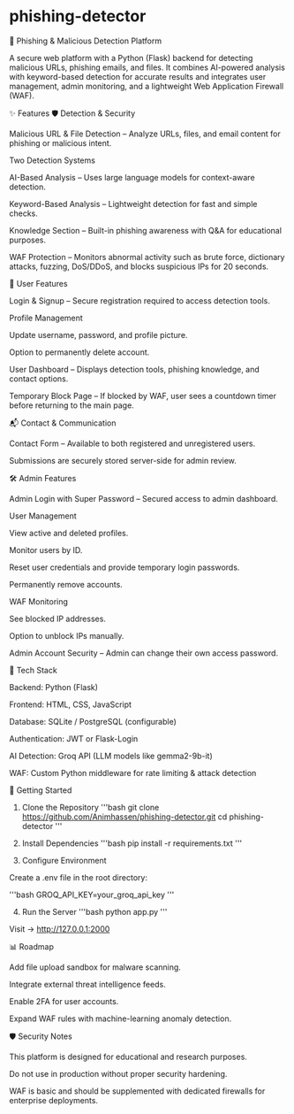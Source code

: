 # phishing-detector

🔐 Phishing & Malicious Detection Platform

A secure web platform with a Python (Flask) backend for detecting malicious URLs, phishing emails, and files.
It combines AI-powered analysis with keyword-based detection for accurate results and integrates user management, admin monitoring, and a lightweight Web Application Firewall (WAF).

✨ Features
🛡 Detection & Security

Malicious URL & File Detection – Analyze URLs, files, and email content for phishing or malicious intent.

Two Detection Systems

AI-Based Analysis – Uses large language models for context-aware detection.

Keyword-Based Analysis – Lightweight detection for fast and simple checks.

Knowledge Section – Built-in phishing awareness with Q&A for educational purposes.

WAF Protection – Monitors abnormal activity such as brute force, dictionary attacks, fuzzing, DoS/DDoS, and blocks suspicious IPs for 20 seconds.

👤 User Features

Login & Signup – Secure registration required to access detection tools.

Profile Management

Update username, password, and profile picture.

Option to permanently delete account.

User Dashboard – Displays detection tools, phishing knowledge, and contact options.

Temporary Block Page – If blocked by WAF, user sees a countdown timer before returning to the main page.

📬 Contact & Communication

Contact Form – Available to both registered and unregistered users.

Submissions are securely stored server-side for admin review.

🛠 Admin Features

Admin Login with Super Password – Secured access to admin dashboard.

User Management

View active and deleted profiles.

Monitor users by ID.

Reset user credentials and provide temporary login passwords.

Permanently remove accounts.

WAF Monitoring

See blocked IP addresses.

Option to unblock IPs manually.

Admin Account Security – Admin can change their own access password.

🧰 Tech Stack

Backend: Python (Flask)

Frontend: HTML, CSS, JavaScript

Database: SQLite / PostgreSQL (configurable)

Authentication: JWT or Flask-Login

AI Detection: Groq API (LLM models like gemma2-9b-it)

WAF: Custom Python middleware for rate limiting & attack detection

🚀 Getting Started
1. Clone the Repository
'''bash
git clone https://github.com/Animhassen/phishing-detector.git
cd phishing-detector
'''

3. Install Dependencies
'''bash
pip install -r requirements.txt
'''

5. Configure Environment

Create a .env file in the root directory:

'''bash
GROQ_API_KEY=your_groq_api_key
'''

4. Run the Server
'''bash
python app.py
'''


Visit → http://127.0.0.1:2000

📊 Roadmap

 Add file upload sandbox for malware scanning.

 Integrate external threat intelligence feeds.

 Enable 2FA for user accounts.

 Expand WAF rules with machine-learning anomaly detection.

🛡 Security Notes

This platform is designed for educational and research purposes.

Do not use in production without proper security hardening.

WAF is basic and should be supplemented with dedicated firewalls for enterprise deployments.
